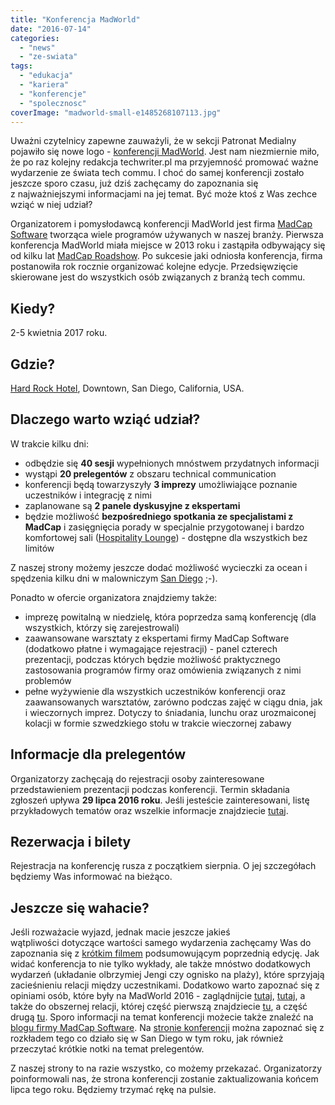 ```yaml
---
title: "Konferencja MadWorld"
date: "2016-07-14"
categories:
  - "news"
  - "ze-swiata"
tags:
  - "edukacja"
  - "kariera"
  - "konferencje"
  - "spolecznosc"
coverImage: "madworld-small-e1485268107113.jpg"
---
```


Uważni czytelnicy zapewne zauważyli, że w sekcji Patronat Medialny pojawiło się nowe logo - [konferencji MadWorld](http://www.madworldconference.com/?utm_source=TechWriterPL&utm_medium=Banner&utm_campaign=MadWorld2017). Jest nam niezmiernie miło, że po raz kolejny redakcja techwriter.pl ma przyjemność promować ważne wydarzenie ze świata tech commu. I choć do samej konferencji zostało jeszcze sporo czasu, już dziś zachęcamy do zapoznania się z najważniejszymi informacjami na jej temat. Być może ktoś z Was zechce wziąć w niej udział?

Organizatorem i pomysłodawcą konferencji MadWorld jest firma [MadCap Software](http://www.madcapsoftware.com/) tworząca wiele programów używanych w naszej branży. Pierwsza konferencja MadWorld miała miejsce w 2013 roku i zastąpiła odbywający się od kilku lat [MadCap Roadshow](https://store.madcapsoftware.com/pc-238-18-madcap-2012-roadshow.aspx). Po sukcesie jaki odniosła konferencja, firma postanowiła rok rocznie organizować kolejne edycje. Przedsięwzięcie skierowane jest do wszystkich osób związanych z branżą tech commu.

## Kiedy?

2-5 kwietnia 2017 roku.

## Gdzie?

[Hard Rock Hotel](http://www.hardrockhotelsd.com/), Downtown, San Diego, California, USA.

## Dlaczego warto wziąć udział?

W trakcie kilku dni:

- odbędzie się **40 sesji** wypełnionych mnóstwem przydatnych informacji
- wystąpi **20 prelegentów** z obszaru technical communication
- konferencji będą towarzyszyły **3 imprezy** umożliwiające poznanie uczestników i integrację z nimi
- zaplanowane są **2 panele dyskusyjne z ekspertami**
- będzie możliwość **bezpośredniego spotkania ze specjalistami z MadCap** i zasięgnięcia porady w specjalnie przygotowanej i bardzo komfortowej sali ([Hospitality Lounge](http://www.madworldconference.com/hospitality-lounge.aspx#content)) - dostępne dla wszystkich bez limitów

Z naszej strony możemy jeszcze dodać możliwość wycieczki za ocean i spędzenia kilku dni w malowniczym [San Diego](https://www.sandiego.gov/) ;-).

Ponadto w ofercie organizatora znajdziemy także:

- imprezę powitalną w niedzielę, która poprzedza samą konferencję (dla wszystkich, którzy się zarejestrowali)
- zaawansowane warsztaty z ekspertami firmy MadCap Software (dodatkowo płatne i wymagające rejestracji) - panel czterech prezentacji, podczas których będzie możliwość praktycznego zastosowania programów firmy oraz omówienia związanych z nimi problemów
- pełne wyżywienie dla wszystkich uczestników konferencji oraz zaawansowanych warsztatów, zarówno podczas zajęć w ciągu dnia, jak i wieczornych imprez. Dotyczy to śniadania, lunchu oraz urozmaiconej kolacji w formie szwedzkiego stołu w trakcie wieczornej zabawy

## Informacje dla prelegentów

Organizatorzy zachęcają do rejestracji osoby zainteresowane przedstawieniem prezentacji podczas konferencji. Termin składania zgłoszeń upływa **29 lipca 2016 roku**. Jeśli jesteście zainteresowani, listę przykładowych tematów oraz wszelkie informacje znajdziecie [tutaj](http://www.madworldconference.com/call-for-papers.aspx#content).

## Rezerwacja i bilety

Rejestracja na konferencję rusza z początkiem sierpnia. O jej szczegółach będziemy Was informować na bieżąco.

## **Jeszcze się wahacie?**

Jeśli rozważacie wyjazd, jednak macie jeszcze jakieś wątpliwości dotyczące wartości samego wydarzenia zachęcamy Was do zapoznania się z [krótkim filmem](http://www.madworldconference.com/recap.aspx#content) podsumowującym poprzednią edycję. Jak widać konferencja to nie tylko wykłady, ale także mnóstwo dodatkowych wydarzeń (układanie olbrzymiej Jengi czy ognisko na plaży), które sprzyjają zacieśnieniu relacji między uczestnikami. Dodatkowo warto zapoznać się z opiniami osób, które były na MadWorld 2016 - zaglądnijcie [tutaj](http://www.tech-tav.com/technical-writing-blog/2016-04/highlights-madworld-2016), [tutaj](http://www.paulpehrson.com/2016/04/22/madworld-2016-in-review/), a także do obszernej relacji, której część pierwszą znajdziecie [tu](https://www.cherryleaf.com/blog/2016/04/madworld-2016-conference-review-day-one/), a część drugą [tu](https://www.cherryleaf.com/blog/2016/04/madworld-2016-conference-review-day-two/). Sporo informacji na temat konferencji możecie także znaleźć na [blogu firmy MadCap Software](http://www.madcapsoftware.com/blog/?s=mad+world). Na [stronie konferencji](http://www.madworldconference.com/?utm_source=TechWriterPL&utm_medium=Banner&utm_campaign=MadWorld2017) można zapoznać się z rozkładem tego co działo się w San Diego w tym roku, jak również przeczytać krótkie notki na temat prelegentów.

Z naszej strony to na razie wszystko, co możemy przekazać. Organizatorzy poinformowali nas, że strona konferencji zostanie zaktualizowania końcem lipca tego roku. Będziemy trzymać rękę na pulsie.

